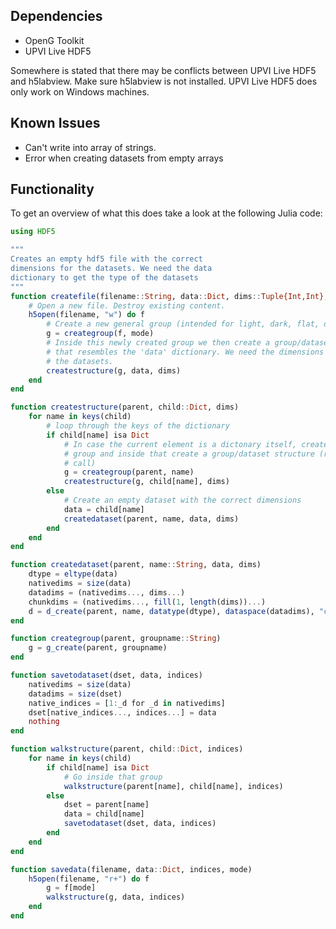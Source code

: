 ## Dependencies

* OpenG Toolkit
* UPVI Live HDF5

Somewhere is stated that there may be conflicts between UPVI Live HDF5 and h5labview.
Make sure h5labview is not installed. UPVI Live HDF5 does only work on Windows machines.

## Known Issues

* Can't write into array of strings.
* Error when creating datasets from empty arrays

## Functionality

To get an overview of what this does take a look at the following Julia code:

```julia
using HDF5

"""
Creates an empty hdf5 file with the correct
dimensions for the datasets. We need the data
dictionary to get the type of the datasets
"""
function createfile(filename::String, data::Dict, dims::Tuple{Int,Int}, mode::String)
    # Open a new file. Destroy existing content.
    h5open(filename, "w") do f
        # Create a new general group (intended for light, dark, flat, darkflat or bias)
        g = creategroup(f, mode)
        # Inside this newly created group we then create a group/dataset structure
        # that resembles the 'data' dictionary. We need the dimensions to preallocate
        # the datasets.
        createstructure(g, data, dims)
    end
end

function createstructure(parent, child::Dict, dims)
    for name in keys(child)
        # loop through the keys of the dictionary
        if child[name] isa Dict
            # In case the current element is a dictonary itself, create a new
            # group and inside that create a group/dataset structure (recursive
            # call)
            g = creategroup(parent, name)
            createstructure(g, child[name], dims)
        else
            # Create an empty dataset with the correct dimensions
            data = child[name]
            createdataset(parent, name, data, dims)
        end
    end
end

function createdataset(parent, name::String, data, dims)
    dtype = eltype(data)
    nativedims = size(data)
    datadims = (nativedims..., dims...)
    chunkdims = (nativedims..., fill(1, length(dims))...)
    d = d_create(parent, name, datatype(dtype), dataspace(datadims), "chunk", chunkdims)
end

function creategroup(parent, groupname::String)
    g = g_create(parent, groupname)
end

function savetodataset(dset, data, indices)
    nativedims = size(data)
    datadims = size(dset)
    native_indices = [1:_d for _d in nativedims]
    dset[native_indices..., indices...] = data
    nothing
end

function walkstructure(parent, child::Dict, indices)
    for name in keys(child)
        if child[name] isa Dict
            # Go inside that group
            walkstructure(parent[name], child[name], indices)
        else
            dset = parent[name]
            data = child[name]
            savetodataset(dset, data, indices)
        end
    end
end

function savedata(filename, data::Dict, indices, mode)
    h5open(filename, "r+") do f
        g = f[mode]
        walkstructure(g, data, indices)
    end
end
```
